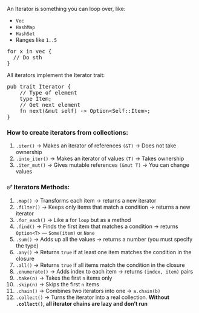 <!-- markdownlint-disable -->

An Iterator is something you can loop over, like:

- `Vec`
- `HashMap`
- `HashSet`
- Ranges like `1..5`

<pre>
for x in vec {
  // Do sth
}
</pre>

All iterators implement the Iterator trait:
<pre>
pub trait Iterator {
    // Type of element
    type Item;  
    // Get next element
    fn next(&mut self) -> Option<&#8203;Self::Item>; 
}
</pre>

### How to create iterators from collections:
1. `.iter()` -> Makes an iterator of references `(&T)` -> Does not take ownership
2. `.into_iter()` -> Makes an iterator of values `(T)` -> Takes ownership 
3. `.iter_mut()` -> Gives mutable references `(&mut T)` -> You can change values


### ✅ Iterators Methods:
1. `.map()` -> Transforms each item -> returns a new iterator
2. `.filter()` -> Keeps only items that match a condition -> returns a new iterator
3. `.for_each()` -> Like a for `loop` but as a method
4. `.find()` ->  Finds the first item that matches a condition -> returns `Option<T>` — `Some(item)` or `None`
5. `.sum()` ->  Adds up all the values -> returns a number (you must specify the type)
6. `.any()` -> Returns `true` if at least one item matches the condition in the closure
7. `.all()` -> Returns `true` if all items match the condition in the closure
8. `.enumerate()` -> Adds index to each item -> returns `(index, item)` pairs
9. `.take(n)` -> Takes the first `n` items only
10. `.skip(n)` -> Skips the first `n` items
11. `.chain()` ->  Combines two iterators into one -> `a.chain(b)`
12. `.collect()` -> Turns the iterator into a real collection. **Without `.collect()`, all iterator chains are lazy and don’t run**

